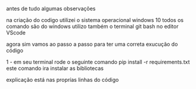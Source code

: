 antes de tudo algumas observações 

na criação do codigo utilizei o sistema operacional windows 10
todos os comando são do windows 
utilizo também o terminal git bash no editor VScode

agora sim vamos ao passo a passo para ter uma correta exucução do código  

1 - em seu terminal rode o seguinte comando pip  install -r requirements.txt
este comando ira instalar as bibliotecas 

explicação está nas proprías linhas do código

